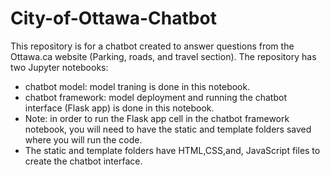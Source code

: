 # City-of-Ottawa-Chatbot
This repository is for a chatbot created to answer questions from the Ottawa.ca website (Parking, roads, and travel section).
The repository has two Jupyter notebooks:
* chatbot model: model traning is done in this notebook.
* chatbot framework: model deployment and running the chatbot interface (Flask app) is done in this notebook.
* Note: in order to run the Flask app cell in the chatbot framework notebook, you will need to have the static and template folders saved where you will run the code.
* The static and template folders have HTML,CSS,and, JavaScript files to create the chatbot interface.
